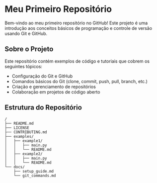 # Meu Primeiro Repositório

Bem-vindo ao meu primeiro repositório no GitHub! Este projeto é uma introdução aos conceitos básicos de programação e controle de versão usando Git e GitHub.

## Sobre o Projeto

Este repositório contém exemplos de código e tutoriais que cobrem os seguintes tópicos:

- Configuração do Git e GitHub
- Comandos básicos do Git (clone, commit, push, pull, branch, etc.)
- Criação e gerenciamento de repositórios
- Colaboração em projetos de código aberto

## Estrutura do Repositório

```plaintext
/
├── README.md
├── LICENSE
├── CONTRIBUTING.md
├── examples/
│   ├── example1/
│   │   ├── main.py
│   │   └── README.md
│   ├── example2/
│   │   ├── main.py
│   │   └── README.md
└── docs/
    ├── setup_guide.md
    └── git_commands.md
